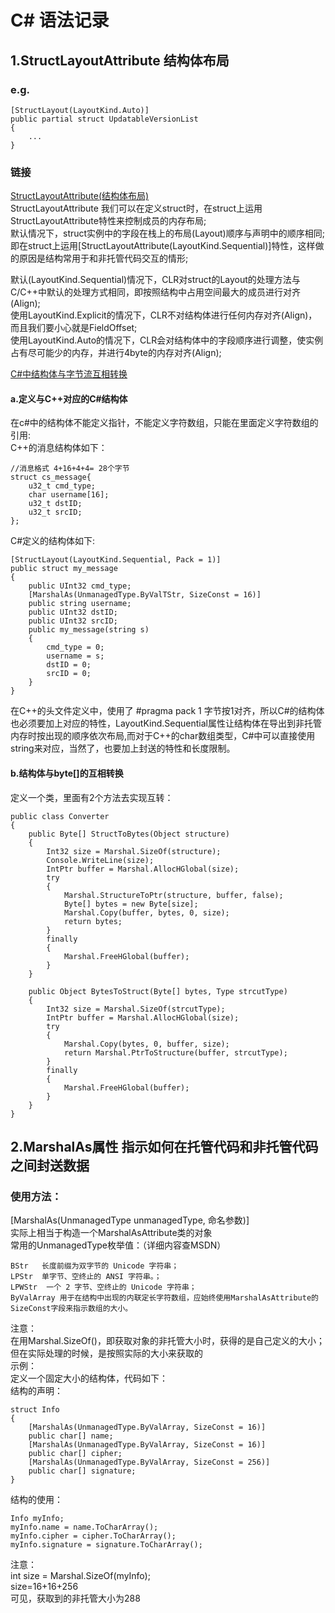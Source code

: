 # C# 语法记录
## 1.StructLayoutAttribute 结构体布局
### e.g.
```
[StructLayout(LayoutKind.Auto)]
public partial struct UpdatableVersionList
{
    ...
}
```
### 链接
[StructLayoutAttribute(结构体布局)](https://blog.csdn.net/bigpudding24/article/details/50727792)  
StructLayoutAttribute
我们可以在定义struct时，在struct上运用StructLayoutAttribute特性来控制成员的内存布局;  
默认情况下，struct实例中的字段在栈上的布局(Layout)顺序与声明中的顺序相同;  
即在struct上运用[StructLayoutAttribute(LayoutKind.Sequential)]特性，这样做的原因是结构常用于和非托管代码交互的情形;  

默认(LayoutKind.Sequential)情况下，CLR对struct的Layout的处理方法与C/C++中默认的处理方式相同，即按照结构中占用空间最大的成员进行对齐(Align);  
使用LayoutKind.Explicit的情况下，CLR不对结构体进行任何内存对齐(Align)，而且我们要小心就是FieldOffset;  
使用LayoutKind.Auto的情况下，CLR会对结构体中的字段顺序进行调整，使实例占有尽可能少的内存，并进行4byte的内存对齐(Align);  

[C#中结构体与字节流互相转换](https://www.cnblogs.com/fengye87626/p/3805879.html)
#### a.定义与C++对应的C#结构体
在c#中的结构体不能定义指针，不能定义字符数组，只能在里面定义字符数组的引用:    
C++的消息结构体如下：  
```
//消息格式 4+16+4+4= 28个字节
struct cs_message{
    u32_t cmd_type;
    char username[16];
    u32_t dstID;
    u32_t srcID;
};
```
C#定义的结构体如下:  
```
[StructLayout(LayoutKind.Sequential, Pack = 1)]
public struct my_message
{
    public UInt32 cmd_type;
    [MarshalAs(UnmanagedType.ByValTStr, SizeConst = 16)]
    public string username;
    public UInt32 dstID;
    public UInt32 srcID;
    public my_message(string s)
    {
        cmd_type = 0;
        username = s;
        dstID = 0;
        srcID = 0;
    }
}
```
在C++的头文件定义中，使用了 #pragma pack 1 字节按1对齐，所以C#的结构体也必须要加上对应的特性，LayoutKind.Sequential属性让结构体在导出到非托管内存时按出现的顺序依次布局,而对于C++的char数组类型，C#中可以直接使用string来对应，当然了，也要加上封送的特性和长度限制。

#### b.结构体与byte[]的互相转换
定义一个类，里面有2个方法去实现互转：  
```
public class Converter
{
    public Byte[] StructToBytes(Object structure)
    {
        Int32 size = Marshal.SizeOf(structure);
        Console.WriteLine(size);
        IntPtr buffer = Marshal.AllocHGlobal(size);
        try
        {
            Marshal.StructureToPtr(structure, buffer, false);
            Byte[] bytes = new Byte[size];
            Marshal.Copy(buffer, bytes, 0, size);
            return bytes;
        }
        finally
        {
            Marshal.FreeHGlobal(buffer);
        }
    }

    public Object BytesToStruct(Byte[] bytes, Type strcutType)
    {
        Int32 size = Marshal.SizeOf(strcutType);
        IntPtr buffer = Marshal.AllocHGlobal(size);
        try
        {
            Marshal.Copy(bytes, 0, buffer, size);
            return Marshal.PtrToStructure(buffer, strcutType);
        }
        finally
        {
            Marshal.FreeHGlobal(buffer);
        }
    }
}
```

## 2.MarshalAs属性 指示如何在托管代码和非托管代码之间封送数据
### 使用方法：  
[MarshalAs(UnmanagedType unmanagedType, 命名参数)]  
实际上相当于构造一个MarshalAsAttribute类的对象  
常用的UnmanagedType枚举值：（详细内容查MSDN）  
```
BStr   长度前缀为双字节的 Unicode 字符串；
LPStr  单字节、空终止的 ANSI 字符串。；
LPWStr  一个 2 字节、空终止的 Unicode 字符串；
ByValArray 用于在结构中出现的内联定长字符数组，应始终使用MarshalAsAttribute的SizeConst字段来指示数组的大小。
```
注意：  
在用Marshal.SizeOf()，即获取对象的非托管大小时，获得的是自己定义的大小；  
但在实际处理的时候，是按照实际的大小来获取的  
示例：  
定义一个固定大小的结构体，代码如下：  
结构的声明：  
```
struct Info  
{  
    [MarshalAs(UnmanagedType.ByValArray, SizeConst = 16)]  
    public char[] name;  
    [MarshalAs(UnmanagedType.ByValArray, SizeConst = 16)]  
    public char[] cipher;  
    [MarshalAs(UnmanagedType.ByValArray, SizeConst = 256)]  
    public char[] signature;  
}  
```
结构的使用：  
```
Info myInfo;  
myInfo.name = name.ToCharArray();  
myInfo.cipher = cipher.ToCharArray();  
myInfo.signature = signature.ToCharArray();  
```
注意：  
int size = Marshal.SizeOf(myInfo);    
size=16+16+256  
可见，获取到的非托管大小为288  



